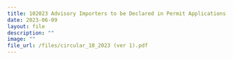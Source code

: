 ```yaml
---
title: 102023 Advisory Importers to be Declared in Permit Applications
date: 2023-06-09
layout: file
description: ""
image: ""
file_url: /files/circular_10_2023 (ver 1).pdf
---
```

